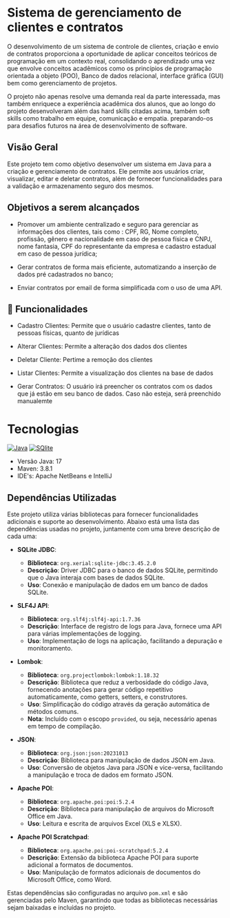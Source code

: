 # Sistema de gerenciamento de clientes e contratos

O desenvolvimento de um sistema de controle de clientes, criação e envio de contratos proporciona a oportunidade de aplicar conceitos teóricos de programação em um
contexto real, consolidando o aprendizado uma vez que envolve conceitos acadêmicos como os princípios de programação orientada a objeto (POO), Banco de dados relacional, interface gráfica (GUI) bem como gerenciamento de projetos.

O projeto não apenas resolve uma demanda real da parte interessada, mas também enriquece a experiência acadêmica dos alunos, que ao longo do projeto desenvolveram além
das hard skills citadas acima,  também soft skills como trabalho em equipe, comunicação e empatia. preparando-os para desafios futuros na área de desenvolvimento de software.

## Visão Geral
Este projeto tem como objetivo desenvolver um sistema em Java para a criação e gerenciamento de contratos. Ele permite aos usuários criar, visualizar, editar e deletar contratos, além de fornecer funcionalidades para a validação e armazenamento seguro dos mesmos.

## Objetivos a serem alcançados

- Promover um ambiente centralizado e seguro para gerenciar as informações dos clientes, tais como : CPF, RG, Nome completo, profissão, gênero e nacionalidade em caso de pessoa física e CNPJ, nome fantasia, CPF do representante da empresa e cadastro estadual em caso de pessoa jurídica;

- Gerar contratos de forma mais eficiente, automatizando a inserção de dados pré cadastrados no banco;

- Enviar contratos por email de forma simplificada com o uso de uma API.

## 🚀 Funcionalidades

- Cadastro Clientes: Permite que o usuário cadastre clientes, tanto de pessoas físicas, quanto de jurídicas

- Alterar Clientes: Permite a alteração dos dados dos clientes

- Deletar Cliente: Pertime a remoção dos clientes

- Listar Clientes: Permite a visualização dos clientes na base de dados

- Gerar Contratos: O usuário irá preencher os contratos com os dados que já estão em seu banco de dados. Caso não esteja, será preenchido manualemte


# Tecnologias

[![Java](https://img.shields.io/badge/Java-ED8B00?style=for-the-badge&logo=openjdk&logoColor=white)]()
[![SQlite](https://img.shields.io/badge/SQLite-07405E?style=for-the-badge&logo=sqlite&logoColor=white)]()

- Versão Java: 17
- Maven: 3.8.1
- IDE's: Apache NetBeans e IntelliJ

## Dependências Utilizadas

Este projeto utiliza várias bibliotecas para fornecer funcionalidades adicionais e suporte ao desenvolvimento. Abaixo está uma lista das dependências usadas no projeto, juntamente com uma breve descrição de cada uma:

- **SQLite JDBC**:
  - **Biblioteca**: `org.xerial:sqlite-jdbc:3.45.2.0`
  - **Descrição**: Driver JDBC para o banco de dados SQLite, permitindo que o Java interaja com bases de dados SQLite.
  - **Uso**: Conexão e manipulação de dados em um banco de dados SQLite.

- **SLF4J API**:
  - **Biblioteca**: `org.slf4j:slf4j-api:1.7.36`
  - **Descrição**: Interface de registro de logs para Java, fornece uma API para várias implementações de logging.
  - **Uso**: Implementação de logs na aplicação, facilitando a depuração e monitoramento.

- **Lombok**:
  - **Biblioteca**: `org.projectlombok:lombok:1.18.32`
  - **Descrição**: Biblioteca que reduz a verbosidade do código Java, fornecendo anotações para gerar código repetitivo automaticamente, como getters, setters, e construtores.
  - **Uso**: Simplificação do código através da geração automática de métodos comuns.
  - **Nota**: Incluído com o escopo `provided`, ou seja, necessário apenas em tempo de compilação.

- **JSON**:
  - **Biblioteca**: `org.json:json:20231013`
  - **Descrição**: Biblioteca para manipulação de dados JSON em Java.
  - **Uso**: Conversão de objetos Java para JSON e vice-versa, facilitando a manipulação e troca de dados em formato JSON.

- **Apache POI**:
  - **Biblioteca**: `org.apache.poi:poi:5.2.4`
  - **Descrição**: Biblioteca para manipulação de arquivos do Microsoft Office em Java.
  - **Uso**: Leitura e escrita de arquivos Excel (XLS e XLSX).

- **Apache POI Scratchpad**:
  - **Biblioteca**: `org.apache.poi:poi-scratchpad:5.2.4`
  - **Descrição**: Extensão da biblioteca Apache POI para suporte adicional a formatos de documentos.
  - **Uso**: Manipulação de formatos adicionais de documentos do Microsoft Office, como Word.

Estas dependências são configuradas no arquivo `pom.xml` e são gerenciadas pelo Maven, garantindo que todas as bibliotecas necessárias sejam baixadas e incluídas no projeto.